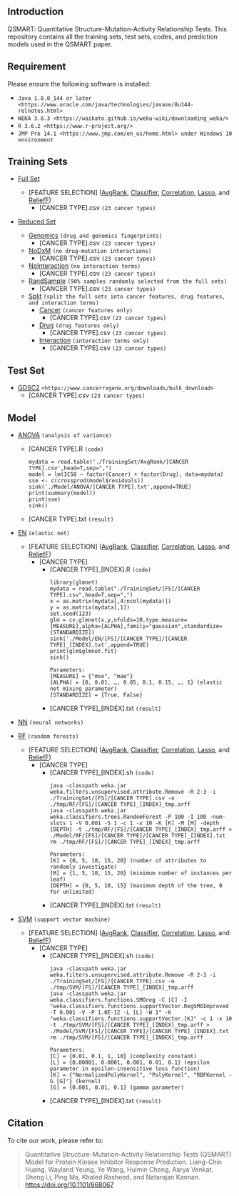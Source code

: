 ## Introduction

QSMART: Quantitative Structure-Mutation-Activity Relationship Tests. This repository contains all the training sets, test sets, codes, and prediction models used in the QSMART paper.

## Requirement

Please ensure the following software is installed:

- `Java 1.8.0_144 or later <https://www.oracle.com/java/technologies/javase/8u144-relnotes.html>`
- `WEKA 3.8.3 <https://waikato.github.io/weka-wiki/downloading_weka/>`
- `R 3.6.2 <https://www.r-project.org/>`
- `JMP Pro 14.1 <https://www.jmp.com/en_us/home.html> under Windows 10 environment`

## Training Sets

* [Full Set](https://github.com/leon1003/QSMART/tree/master/TrainingSet/FullSet)
	* [FEATURE SELECTION] ([AvgRank](https://github.com/leon1003/QSMART/tree/master/TrainingSet/FullSet/AvgRank), [Classifier](https://github.com/leon1003/QSMART/tree/master/TrainingSet/FullSet/Classifier), [Correlation](https://github.com/leon1003/QSMART/tree/master/TrainingSet/FullSet/Correlation), [Lasso](https://github.com/leon1003/QSMART/tree/master/TrainingSet/FullSet/Lasso), and [ReliefF](https://github.com/leon1003/QSMART/tree/master/TrainingSet/FullSet/ReliefF))
		* [CANCER TYPE].csv `(23 cancer types)`

* [Reduced Set](https://github.com/leon1003/QSMART/tree/master/TrainingSet/ReducedSet)
	* [Genomics](https://github.com/leon1003/QSMART/tree/master/TrainingSet/ReducedSet/Genomics) `(drug and genomics fingerprints)`
		* [CANCER TYPE].csv `(23 cancer types)`
	* [NoDxM](https://github.com/leon1003/QSMART/tree/master/TrainingSet/ReducedSet/NoDxM) `(no drug-mutation interactions)`
		* [CANCER TYPE].csv `(23 cancer types)`
	* [NoInteraction](https://github.com/leon1003/QSMART/tree/master/TrainingSet/ReducedSet/NoInteraction) `(no interaction terms)`
		* [CANCER TYPE].csv `(23 cancer types)`
	* [RandSample](https://github.com/leon1003/QSMART/tree/master/TrainingSet/ReducedSet/RandSample) `(90% samples randomly selected from the full sets)`
		* [CANCER TYPE].csv `(23 cancer types)`
	* [Split](https://github.com/leon1003/QSMART/tree/master/TrainingSet/ReducedSet/Split) `(split the full sets into cancer features, drug features, and interaction terms)`
		* [Cancer](https://github.com/leon1003/QSMART/tree/master/TrainingSet/ReducedSet/Split/Cancer) `(cancer features only)`
			* [CANCER TYPE].csv `(23 cancer types)`
		* [Drug](https://github.com/leon1003/QSMART/tree/master/TrainingSet/ReducedSet/Split/Drug) `(drug features only)`
			* [CANCER TYPE].csv `(23 cancer types)`
		* [Interaction](https://github.com/leon1003/QSMART/tree/master/TrainingSet/ReducedSet/Split/Interaction) `(interaction terms only)`
			* [CANCER TYPE].csv `(23 cancer types)`

## Test Set

* [GDSC2](https://github.com/leon1003/QSMART/tree/master/TestSet/GDSC2) `<https://www.cancerrxgene.org/downloads/bulk_download>`
	* [CANCER TYPE].csv `(23 cancer types)`

## Model

* [ANOVA](https://github.com/leon1003/QSMART/tree/master/Model/ANOVA) `(analysis of variance)`
	* [CANCER TYPE].R `(code)`
		```
		mydata = read.table('./TrainingSet/AvgRank/[CANCER TYPE].csv',head=T,sep=",")
		model = lm(IC50 ~ factor(Cancer) + factor(Drug), data=mydata)
		sse <- c(crossprod(model$residuals))
		sink('./Model/ANOVA/[CANCER TYPE].txt',append=TRUE)
		print(summary(model))
		print(sse)
		sink()
		```
	* [CANCER TYPE].txt `(result)`
* [EN](https://github.com/leon1003/QSMART/tree/master/Model/EN) `(elastic net)`
	* [FEATURE SELECTION] ([AvgRank](https://github.com/leon1003/QSMART/tree/master/Model/EN/AvgRank), [Classifier](https://github.com/leon1003/QSMART/tree/master/Model/EN/Classifier), [Correlation](https://github.com/leon1003/QSMART/tree/master/Model/EN/Correlation), [Lasso](https://github.com/leon1003/QSMART/tree/master/Model/EN/Lasso), and [ReliefF](https://github.com/leon1003/QSMART/tree/master/Model/EN/ReliefF))
		* [CANCER TYPE]
			* [CANCER TYPE]_[INDEX].R `(code)`
				```
				library(glmnet)
				mydata = read.table("./TrainingSet/[FS]/[CANCER TYPE].csv",head=T,sep=",")
				x = as.matrix(mydata[,4:ncol(mydata)])
				y = as.matrix(mydata[,1])
				set.seed(123)
				glm = cv.glmnet(x,y,nfolds=10,type.measure=[MEASURE],alpha=[ALPHA],family="gaussian",standardize=[STANDARDIZE])
				sink('./Model/EN/[FS]/[CANCER TYPE]/[CANCER TYPE]_[INDEX].txt',append=TRUE)
				print(glm$glmnet.fit)
				sink()
				```
				```
				Parameters:
				[MEASURE] = {"mse", "mae"}
				[ALPHA] = {0, 0.01, …, 0.05, 0.1, 0.15, …, 1} (elastic net mixing parameter)
				[STANDARDIZE] = {True, False}
				```
			* [CANCER TYPE]_[INDEX].txt `(result)`
* [NN](https://github.com/leon1003/QSMART/tree/master/Model/NN) `(neural networks)`

* [RF](https://github.com/leon1003/QSMART/tree/master/Model/RF) `(random forests)`
	* [FEATURE SELECTION] ([AvgRank](https://github.com/leon1003/QSMART/tree/master/Model/RF/AvgRank), [Classifier](https://github.com/leon1003/QSMART/tree/master/Model/RF/Classifier), [Correlation](https://github.com/leon1003/QSMART/tree/master/Model/RF/Correlation), [Lasso](https://github.com/leon1003/QSMART/tree/master/Model/RF/Lasso), and [ReliefF](https://github.com/leon1003/QSMART/tree/master/Model/RF/ReliefF))
		* [CANCER TYPE]
			* [CANCER TYPE]_[INDEX].sh `(code)`
				```
				java -classpath weka.jar weka.filters.unsupervised.attribute.Remove -R 2-3 -i ./TrainingSet/[FS]/[CANCER TYPE].csv -o ./tmp/RF/[FS]/[CANCER TYPE]_[INDEX]_tmp.arff
				java -classpath weka.jar weka.classifiers.trees.RandomForest -P 100 -I 100 -num-slots 1 -V 0.001 -S 1 -c 1 -x 10 -K [K] -M [M] -depth [DEPTH] -t ./tmp/RF/[FS]/[CANCER TYPE]_[INDEX]_tmp.arff > ./Model/RF/[FS]/[CANCER TYPE]/[CANCER TYPE]_[INDEX].txt
				rm ./tmp/RF/[FS]/[CANCER TYPE]_[INDEX]_tmp.arff
				```
				```
				Parameters:
				[K] = {0, 5, 10, 15, 20} (number of attributes to randomly investigate)
				[M] = {1, 5, 10, 15, 20} (minimum number of instances per leaf)
				[DEPTH] = {0, 5, 10, 15} (maximum depth of the tree, 0 for unlimited)
				```
			* [CANCER TYPE]_[INDEX].txt `(result)`
* [SVM](https://github.com/leon1003/QSMART/tree/master/Model/SVM) `(support vector machine)`
	* [FEATURE SELECTION] ([AvgRank](https://github.com/leon1003/QSMART/tree/master/Model/SVM/AvgRank), [Classifier](https://github.com/leon1003/QSMART/tree/master/Model/SVM/Classifier), [Correlation](https://github.com/leon1003/QSMART/tree/master/Model/SVM/Correlation), [Lasso](https://github.com/leon1003/QSMART/tree/master/Model/SVM/Lasso), and [ReliefF](https://github.com/leon1003/QSMART/tree/master/Model/SVM/ReliefF))
		* [CANCER TYPE]
			* [CANCER TYPE]_[INDEX].sh `(code)`
				```
				java -classpath weka.jar weka.filters.unsupervised.attribute.Remove -R 2-3 -i ./TrainingSet/[FS]/[CANCER TYPE].csv -o ./tmp/SVM/[FS]/[CANCER TYPE]_[INDEX]_tmp.arff
				java -classpath weka.jar weka.classifiers.functions.SMOreg -C [C] -I "weka.classifiers.functions.supportVector.RegSMOImproved -T 0.001 -V -P 1.0E-12 -L [L] -W 1" -K "weka.classifiers.functions.supportVector.[K]" -c 1 -x 10 -t ./tmp/SVM/[FS]/[CANCER TYPE]_[INDEX]_tmp.arff > ./Model/SVM/[FS]/[CANCER TYPE]/[CANCER TYPE]_[INDEX].txt
				rm ./tmp/SVM/[FS]/[CANCER TYPE]_[INDEX]_tmp.arff
				```
				```
				Parameters:
				[C] = {0.01, 0.1, 1, 10} (complexity constant)
				[L] = {0.00001, 0.0001, 0.001, 0.01, 0.1} (epsilon parameter in epsilon-insensitive loss function)
				[K] = {"NormalizedPolyKernel", "PolyKernel", "RBFKernel -G [G]"} (kernel)
				[G] = {0.001, 0.01, 0.1} (gamma parameter)
				```
			* [CANCER TYPE]_[INDEX].txt `(result)`

## Citation

To cite our work, please refer to:

> Quantitative Structure-Mutation-Activity Relationship Tests (QSMART) Model for Protein Kinase Inhibitor Response Prediction. Liang-Chin Huang, Wayland Yeung, Ye Wang, Huimin Cheng, Aarya Venkat, Sheng Li, Ping Ma, Khaled Rasheed, and Natarajan Kannan. https://doi.org/10.1101/868067
